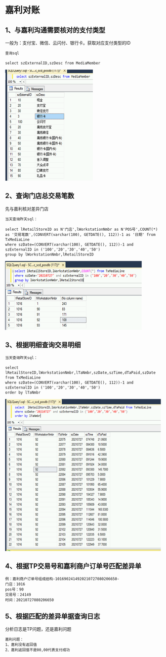 # 嘉利对账



## 1、与嘉利沟通需要核对的支付类型

一般为：支付宝、微信、云闪付、银行卡。获取对应支付类型的ID

```
查询sql

select szExternalID,szDesc from MediaMember
```

![image-20210728152110909](resource_img/image-20210728152110909.png)



## 2、查询门店总交易笔数

先与嘉利核对差异门店

```
当天查询昨天sql：

select lRetailStoreID as N'门店',lWorkstationNmbr as N'POS号',COUNT(*) as '交易笔数',(CONVERT(varchar(100), GETDATE(), 112))-1 as '日期' from TxMediaLine 
where szDate=(CONVERT(varchar(100), GETDATE(), 112))-1 and szExternalID in ('100','20','30','40','50')
group by lWorkstationNmbr,lRetailStoreID
```

![image-20210728152323153](resource_img/image-20210728152323153.png)



## 3、根据明细查询交易明细

```
当天查询昨天sql：

select  lRetailStoreID,lWorkstationNmbr,lTaNmbr,szDate,szTime,dTaPaid,szDate from TxMediaLine 
where szDate=(CONVERT(varchar(100), GETDATE(), 112))-1 and szExternalID in ('100','20','30','40','50')
order by lTaNmbr
```

![image-20210728153613896](resource_img/image-20210728153613896.png)



## 4、根据TP交易号和嘉利商户订单号匹配差异单

```
例：嘉利商户订单号组成结构-1016902414920210727080206650-
门店：1016
pos号：90
交易号：24149
时间：20210727080206650
```



## 5、根据匹配的差异单据查询日志

分析日志是TP问题，还是嘉利问题

```
嘉利问题：
1、嘉利没有返回值
2、嘉利返回值不是00,00代表支付成功
```

